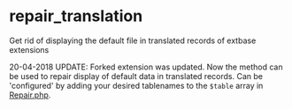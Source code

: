 # repair_translation
Get rid of displaying the default file in translated records of extbase extensions

20-04-2018 UPDATE:
Forked extension was updated. Now the method can be used to repair display of default data in translated records.
Can be 'configured' by adding your desired tablenames to the `$table` array in [Repair.php](https://github.com/ksickbert-iscope/repair_translation/blob/master/Classes/SignalSlot/Repair.php). 